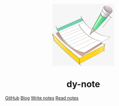 <p align="center">
<img src="timg.jpeg" width="200" height="200"/>
</p>
<h1 align="center">dy-note</h1>

[GitHub](https://github.com/hehear)
[Blog](http://hehear.com/)
[Write notes](http://note.hehear.com/)
[Read notes](#dy-note)




